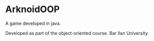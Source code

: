 # ArknoidOOP

A game developed in java.

Developed as part of the object-oriented course. Bar Ilan University.
